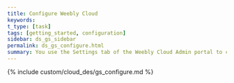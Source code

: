 ```yaml
---
title: Configure Weebly Cloud
keywords:
t_type: [task]
tags: [getting_started, configuration]
sidebar: ds_gs_sidebar
permalink: ds_gs_configure.html
summary: You use the Settings tab of the Weebly Cloud Admin portal to configure your cloud account. You can add your logo and other company links and contact info, configure locale settings like time and date, set up messages for our support team, set up your domain and URLs, contacts, and access your API keys.
---
```

{% include custom/cloud_des/gs_configure.md %}




